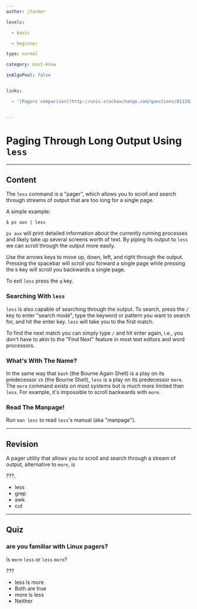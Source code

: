 ```yaml
---
author: jfarmer

levels:

  - basic

  - beginner

type: normal

category: must-know

inAlgoPool: false


links:

  - '[Pagers comparison](http://unix.stackexchange.com/questions/81129/what-are-the-differences-between-most-more-and-less){website}'


---
```


# Paging Through Long Output Using `less`

---
## Content

The `less` command is a "pager", which allows you to scroll and search through streams of output that are too long for a single page.

A simple example:

```shell
$ ps aux | less
```

`ps aux` will print detailed information about the currently running processes and likely take up several screens worth of text.  By piping its output to `less` we can scroll through the output more easily.

Use the arrows keys to move up, down, left, and right through the output.  Pressing the spacebar will scroll you forward a single page while pressing the `b` key will scroll you backwards a single page.

To exit `less` press the `q` key.

### Searching With `less`

`less` is also capable of searching through the output.  To search, press the `/` key to enter "search mode", type the keyword or pattern you want to search for, and hit the enter key.  `less` will take you to the first match.

To find the next match you can simply type `/` and hit enter again, i.e., you don't have to  akin to the "Find Next" feature in most text editors and word processors.

### What's With The Name?

In the same way that `bash` (the Bourne Again Shell) is a play on its predecessor `sh` (the Bourne Shell), `less` is a play on its predecessor `more`.  The `more` command exists on most systems but is much more limited than `less`.  For example, it's impossible to scroll backwards with `more`.

### Read The Manpage!

Run `man less` to read `less`'s manual (aka "manpage").

---
## Revision

A pager utility that allows you to scroll and search through a stream of output, alternative to `more`,  is

???.

* less
* grep
* awk
* cut

---
## Quiz 
### are you familiar with Linux pagers?

Is `more` `less` or `less` `more`?


???

* less is more
* Both are true
* more is less
* Neither
 
